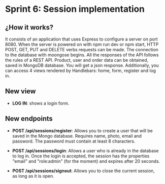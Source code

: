 # Sprint 6: Session implementation

## ¿How it works?

It consists of an application that uses Express to configure a server on port 8080. When the server is powered on with npm run dev or npm start, HTTP POST, GET, PUT and DELETE verbs requests can be made. The connection to the database with moongose ​​begins. All the responses of the API follows the rules of a REST API. Product, user and order data can be obtained, saved in MongoDB database. You will get a json response. Additionally, you can access 4 views rendered by Handlebars: home, form, register and log in.

## New view

- **LOG IN**: shows a login form.

## New endpoints

- **POST /api/sessions/register**: Allows you to create a user that will be saved in the Mongo database. Requires name, photo, email and password. The password must contain at least 8 characters. 

- **POST /api/sessions/login**: Allows a user who is already in the database to log in. Once the login is accepted, the session has the properties "email" and "role:admin" (for the moment) and expires after 20 seconds.

- **POST /api/sessions/signout**: Allows you to close the current session, as long as it is open.